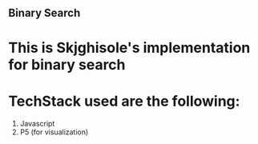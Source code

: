 ## Binary Search

# This is Skjghisole's implementation for binary search

# TechStack used are the following:
1. Javascript
2. P5 (for visualization)
